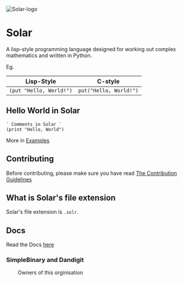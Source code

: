 ![Solar-logo](https://github.com/Solar-language/Solar/blob/master/media/solar-moving-logo.png?raw=true)
# Solar
A lisp-style programming language designed for working out complex mathematics and written in Python.

Eg.

|Lisp-Style                    |C-style       |
|------------------------------|--------------|
|`(put "Hello, World!")`     |`put("Hello, World!")`|

## Hello World in Solar
```
` Comments in Solar `
(print "Hello, World")
```
More in [Examples](/examples)
## Contributing
Before contributing, please make sure you have read [The Contribution Guidelines](/CONTRIBUTING.md)

## What is Solar's file extension
Solar's file extension is `.solr`.

## Docs
Read the Docs [here](/docs)
### SimpleBinary and Dandigit
&nbsp;&nbsp;&nbsp;&nbsp;&nbsp;&nbsp;&nbsp;&nbsp;Owners of this orginisation

   
